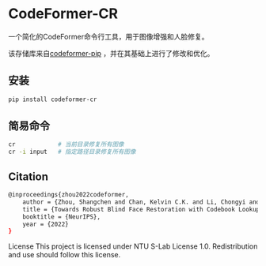 # CodeFormer-CR

一个简化的CodeFormer命令行工具，用于图像增强和人脸修复。

该存储库来自[codeformer-pip](https://github.com/kadirnar/codeformer-pip) ，并在其基础上进行了修改和优化。

## 安装
```bash
pip install codeformer-cr
```

## 简易命令
```bash
cr            # 当前目录修复所有图像
cr -i input   # 指定路径目录修复所有图像
```


## Citation 
```bash
@inproceedings{zhou2022codeformer,
    author = {Zhou, Shangchen and Chan, Kelvin C.K. and Li, Chongyi and Loy, Chen Change},
    title = {Towards Robust Blind Face Restoration with Codebook Lookup TransFormer},
    booktitle = {NeurIPS},
    year = {2022}
}
```

License
This project is licensed under NTU S-Lab License 1.0. Redistribution and use should follow this license.




